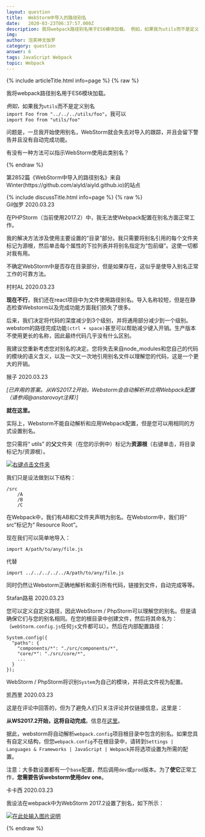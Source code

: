 ```yaml
---
layout: question
title:  WebStorm中导入的路径别名
date:   2020-03-23T06:37:57.000Z
description: 我将webpack路径别名用于ES6模块加载。 例如，如果我为utils而不是定义别名import Foo from "../../../utils...
img: 
author: 泡芙神无伽罗
category: question
answer: 6
tags: JavaScript Webpack
topic: Webpack
---
```

<div class="article-root">
  <div class="article">
    {% include articleTitle.html info=page %}
    {% raw %}
    <div class="article-content"><p><font style="vertical-align: inherit;"><font style="vertical-align: inherit;">我将webpack路径别名用于ES6模块加载。 </font></font></p>

<p><em><font style="vertical-align: inherit;"><font style="vertical-align: inherit;">例如，</font></font></em><font style="vertical-align: inherit;"><font style="vertical-align: inherit;">如果我为</font></font><code>utils</code><font style="vertical-align: inherit;"><font style="vertical-align: inherit;">而不是</font><font style="vertical-align: inherit;">定义别名</font></font><br>
<code>import Foo from "../../../utils/foo"</code><font style="vertical-align: inherit;"><font style="vertical-align: inherit;">，我可以</font></font><br>
<code>import Foo from "utils/foo"</code></p>

<p><font style="vertical-align: inherit;"><font style="vertical-align: inherit;">问题是，一旦我开始使用别名，WebStorm就会失去对导入的跟踪，并且会留下警告并且没有自动完成功能。</font></font></p>

<p><font style="vertical-align: inherit;"><font style="vertical-align: inherit;">有没有一种方法可以指示WebStorm使用此类别名？</font></font></p></div>
    {% endraw %}
  </div>
  <p class="winter_mark">第2852篇《WebStorm中导入的路径别名》来自Winter(https://github.com/aiyld/aiyld.github.io)的站点</p>
  <div class="discuss-wrapper">
    {% include discussTitle.html info=page %}
    {% raw %}
    <div class="discuss-list">
    <div class="discuss-item">
        <div class="discuss-parent">
          <div class="discuss-meta">
            <span class="discuss-user">Gil伽罗</span>
            <span class="discuss-time">2020.03.23</span>
          </div>
          <div class="discuss-comment"><p><font style="vertical-align: inherit;"><font style="vertical-align: inherit;">在PHPStorm（当前使用2017.2）中，我无法使Webpack配置在别名方面正常工作。</font></font></p>

<p><font style="vertical-align: inherit;"><font style="vertical-align: inherit;">我的解决方法涉及使用主要设置的“目录”部分。</font><font style="vertical-align: inherit;">我只需要将别名引用的每个文件夹标记为源根，然后单击每个属性的下拉列表并将别名指定为“包前缀”。</font><font style="vertical-align: inherit;">这使一切都对我有用。</font></font></p>

<p><font style="vertical-align: inherit;"><font style="vertical-align: inherit;">不确定WebStorm中是否存在目录部分，但是如果存在，这似乎是使导入别名正常工作的可靠方法。</font></font></p></div>
        </div></div><div class="discuss-item">
        <div class="discuss-parent">
          <div class="discuss-meta">
            <span class="discuss-user">村村AL</span>
            <span class="discuss-time">2020.03.23</span>
          </div>
          <div class="discuss-comment"><p><strong><font style="vertical-align: inherit;"><font style="vertical-align: inherit;">现在不行</font></font></strong><font style="vertical-align: inherit;"><font style="vertical-align: inherit;">，我们还在react项目中为文件使用路径别名。</font><font style="vertical-align: inherit;">导入名称较短，但是在静态检查Webstorm以及完成功能方面我们损失了很多。</font></font></p>

<p><font style="vertical-align: inherit;"><font style="vertical-align: inherit;">后来，我们决定将代码的深度减少到3个级别，并将通用部分减少到一个级别。</font><font style="vertical-align: inherit;">webstom的路径完成功能</font></font><code>(ctrl + space)</code><font style="vertical-align: inherit;"><font style="vertical-align: inherit;">甚至可以帮助减少键入开销。</font><font style="vertical-align: inherit;">生产版本不使用更长的名称，因此最终代码几乎没有什么区别。</font></font></p>

<p><font style="vertical-align: inherit;"><font style="vertical-align: inherit;">我建议您重新考虑您对别名的决定。</font><font style="vertical-align: inherit;">您将失去来自node_modules和您自己的代码的模块的语义含义，以及一次又一次地引用别名文件以理解您的代码，这是一个更大的开销。</font></font></p></div>
        </div></div><div class="discuss-item">
        <div class="discuss-parent">
          <div class="discuss-meta">
            <span class="discuss-user">猴子</span>
            <span class="discuss-time">2020.03.23</span>
          </div>
          <div class="discuss-comment"><p><em><font style="vertical-align: inherit;"><font style="vertical-align: inherit;">[已弃用的答案。</font><font style="vertical-align: inherit;">从WS2017.2开始，Webstorm会自动解析并应用Webpack配置（请参阅@anstarovoyt注释）]</font></font></em> </p>

<p><strong><font style="vertical-align: inherit;"><font style="vertical-align: inherit;">就在这里。</font></font></strong> </p>

<p><font style="vertical-align: inherit;"><font style="vertical-align: inherit;">实际上，Webstorm不能自动解析和应用Webpack配置，但是您可以用相同的方式设置别名。 </font></font></p>

<p><font style="vertical-align: inherit;"><font style="vertical-align: inherit;">您只需将</font><font style="vertical-align: inherit;">“ utils” </font><font style="vertical-align: inherit;">的</font></font><strong><font style="vertical-align: inherit;"><font style="vertical-align: inherit;">父</font></font></strong><font style="vertical-align: inherit;"><font style="vertical-align: inherit;">文件夹（在您的示例中）</font><font style="vertical-align: inherit;">标记为</font></font><strong><font style="vertical-align: inherit;"><font style="vertical-align: inherit;">资源根</font></font></strong><font style="vertical-align: inherit;"><font style="vertical-align: inherit;">（右键单击，将目录标记为/资源根）。</font></font></p>

<p><a href="https://i.stack.imgur.com/848Xy.png" rel="noreferrer"><img src="https://i.stack.imgur.com/848Xy.png" alt="右键点击文件夹"></a></p>

<p><font style="vertical-align: inherit;"><font style="vertical-align: inherit;">我们只是设法做到以下结构： </font></font></p>

<pre><code>/src<font></font>
    /A<font></font>
    /B<font></font>
    /C<font></font>
</code></pre>

<p><font style="vertical-align: inherit;"><font style="vertical-align: inherit;">在Webpack中，我们有AB和C文件夹声明为别名。</font><font style="vertical-align: inherit;">在Webstorm中，我们将“ src”标记为“ Resource Root”。</font></font></p>

<p><font style="vertical-align: inherit;"><font style="vertical-align: inherit;">现在我们可以简单地导入： </font></font></p>

<pre><code>import A/path/to/any/file.js
</code></pre>

<p><font style="vertical-align: inherit;"><font style="vertical-align: inherit;">代替 </font></font></p>

<pre><code>import ../../../../../A/path/to/any/file.js
</code></pre>

<p><font style="vertical-align: inherit;"><font style="vertical-align: inherit;">同时仍然让Webstorm正确地解析和索引所有代码，链接到文件，自动完成等等。</font></font></p></div>
        </div></div><div class="discuss-item">
        <div class="discuss-parent">
          <div class="discuss-meta">
            <span class="discuss-user">Stafan路易</span>
            <span class="discuss-time">2020.03.23</span>
          </div>
          <div class="discuss-comment"><p><font style="vertical-align: inherit;"><font style="vertical-align: inherit;">您可以定义自定义路径，因此WebStorm / PhpStorm可以理解您的别名。</font><font style="vertical-align: inherit;">但是请确保它们与您的别名相同。</font><font style="vertical-align: inherit;">在您的根目录中创建文件，然后将其命名为：（</font></font><code>webStorm.config.js</code><font style="vertical-align: inherit;"><font style="vertical-align: inherit;">任何</font></font><code>js</code><font style="vertical-align: inherit;"><font style="vertical-align: inherit;">文件都可以）。</font><font style="vertical-align: inherit;">然后在内部配置路径：</font></font></p>

<pre><code>System.config({<font></font>
  "paths": {<font></font>
    "components/*": "./src/components/*",<font></font>
    "core/*": "./src/core/*",<font></font>
    ...<font></font>
  }<font></font>
});<font></font>
</code></pre>

<p><font style="vertical-align: inherit;"><font style="vertical-align: inherit;">WebStorm / PhpStorm将识别</font></font><code>System</code><font style="vertical-align: inherit;"><font style="vertical-align: inherit;">为自己的模块，并将此文件视为配置。</font></font></p></div>
        </div></div><div class="discuss-item">
        <div class="discuss-parent">
          <div class="discuss-meta">
            <span class="discuss-user">凯西里</span>
            <span class="discuss-time">2020.03.23</span>
          </div>
          <div class="discuss-comment"><p><font style="vertical-align: inherit;"><font style="vertical-align: inherit;">这是在评论中回答的，但为了避免人们只关注评论并仅链接信息，这里是：</font></font></p>

<p><strong><font style="vertical-align: inherit;"><font style="vertical-align: inherit;">从WS2017.2开始，这将自动完成</font></font></strong><font style="vertical-align: inherit;"><font style="vertical-align: inherit;">。</font><font style="vertical-align: inherit;">信息在</font></font><a href="https://blog.jetbrains.com/webstorm/2017/06/webstorm-2017-2-eap-172-2827/" rel="nofollow noreferrer"><font style="vertical-align: inherit;"><font style="vertical-align: inherit;">这里</font></font></a><font style="vertical-align: inherit;"><font style="vertical-align: inherit;">。</font></font></p>

<p><font style="vertical-align: inherit;"><font style="vertical-align: inherit;">据此，webstorm将自动解析</font></font><code>webpack.config</code><font style="vertical-align: inherit;"><font style="vertical-align: inherit;">项目根目录</font><font style="vertical-align: inherit;">中包含的别名</font><font style="vertical-align: inherit;">。</font><font style="vertical-align: inherit;">如果您具有自定义结构，但您</font></font><code>webpack.config</code><font style="vertical-align: inherit;"><font style="vertical-align: inherit;">不在根目录中，请转到</font></font><code>Settings | Languages &amp; Frameworks | JavaScript | Webpack</code><font style="vertical-align: inherit;"><font style="vertical-align: inherit;">并将选项设置为所需的配置。</font></font></p>

<p><font style="vertical-align: inherit;"><font style="vertical-align: inherit;">注意：大多数设置都有一个</font></font><code>base</code><font style="vertical-align: inherit;"><font style="vertical-align: inherit;">配置，然后调用</font></font><code>dev</code><font style="vertical-align: inherit;"><font style="vertical-align: inherit;">或</font></font><code>prod</code><font style="vertical-align: inherit;"><font style="vertical-align: inherit;">版本。</font><font style="vertical-align: inherit;">为了</font></font><strong><font style="vertical-align: inherit;"><font style="vertical-align: inherit;">使它</font></font></strong><font style="vertical-align: inherit;"><font style="vertical-align: inherit;">正常工作，</font><strong><font style="vertical-align: inherit;">您需要告诉webstorm使用dev one</font></strong><font style="vertical-align: inherit;">。</font></font></p></div>
        </div></div><div class="discuss-item">
        <div class="discuss-parent">
          <div class="discuss-meta">
            <span class="discuss-user">卡卡西</span>
            <span class="discuss-time">2020.03.23</span>
          </div>
          <div class="discuss-comment"><p><font style="vertical-align: inherit;"><font style="vertical-align: inherit;">我设法在webpack中为WebStorm 2017.2设置了别名，如下所示：</font></font></p>

<p><a href="https://i.stack.imgur.com/ztm1X.png" rel="noreferrer"><img src="https://i.stack.imgur.com/ztm1X.png" alt="在此处输入图片说明"></a></p></div>
        </div></div>
    </div>
    {% endraw %}
  </div>
<div>

